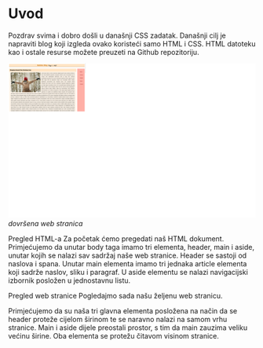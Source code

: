 # Uvod

Pozdrav svima i dobro došli u današnji CSS zadatak. Današnji cilj je napraviti blog koji izgleda ovako koristeći samo HTML i CSS. HTML datoteku kao i ostale resurse možete preuzeti na Github repozitoriju.

![test](./bubblesblog_finished_preview.png)
_dovršena web stranica_

Pregled HTML-a
Za početak ćemo pregedati naš HTML dokument. Primjećujemo da unutar body taga imamo tri elementa, header, main i aside, unutar kojih se nalazi sav sadržaj naše web stranice. Header se sastoji od naslova i spana. Unutar main elementa imamo tri jednaka article elementa koji sadrže naslov, sliku i paragraf. U aside elementu se nalazi navigacijski izbornik posložen u jednostavnu listu.

Pregled web stranice
Pogledajmo sada našu željenu web stranicu.

Primjećujemo da su naša tri glavna elementa posložena na način da se header proteže cijelom širinom te se naravno nalazi na samom vrhu stranice. Main i aside dijele preostali prostor, s tim da main zauzima veliku većinu širine. Oba elementa se protežu čitavom visinom stranice.
